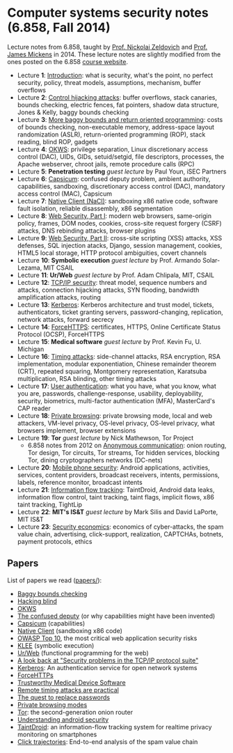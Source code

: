 Computer systems security notes (6.858, Fall 2014)
==================================================

Lecture notes from 6.858, taught by [Prof. Nickolai Zeldovich](http://people.csail.mit.edu/nickolai/) and [Prof. James Mickens](http://research.microsoft.com/en-us/people/mickens/) in 2014. These lecture notes are slightly modified from the ones posted on the 6.858 [course website](http://css.csail.mit.edu/6.858/2014/schedule.html).

 * Lecture **1**: [Introduction](l01-intro.html): what is security, what's the point, no perfect security, policy, threat models, assumptions, mechanism, buffer overflows
 * Lecture **2**: [Control hijacking attacks](l02-baggy.html): buffer overflows, stack canaries, bounds checking, electric fences, fat pointers, shadow data structure, Jones & Kelly, baggy bounds checking
 * Lecture **3**: [More baggy bounds and return oriented programming](l03-brop.html): costs of bounds checking, non-executable memory, address-space layout randomization (ASLR), return-oriented programming (ROP), stack reading, blind ROP, gadgets
 * Lecture **4**: [OKWS](l04-okws.html): privilege separation, Linux discretionary access control (DAC), UIDs, GIDs, setuid/setgid, file descriptors, processes, the Apache webserver, chroot jails, remote procedure calls (RPC)
 * Lecture **5**: **Penetration testing** _guest lecture_ by Paul Youn, iSEC Partners
 * Lecture **6**: [Capsicum](l06-capsicum.html): confused deputy problem, ambient authority, capabilities, sandboxing, discretionary access control (DAC), mandatory access control (MAC), Capsicum
 * Lecture **7**: [Native Client (NaCl)](l07-nacl.html): sandboxing x86 native code, software fault isolation, reliable disassembly, x86 segmentation
 * Lecture **8**: [Web Security, Part I](l08-web-security.html): modern web browsers, same-origin policy, frames, DOM nodes, cookies, cross-site request forgery (CSRF) attacks, DNS rebinding attacks, browser plugins
 * Lecture **9**: [Web Security, Part II](l09-web-defenses.html): cross-site scripting (XSS) attacks, XSS defenses, SQL injection atacks, Django, session management, cookies, HTML5 local storage, HTTP protocol ambiguities, covert channels
 * Lecture **10**: **Symbolic execution** _guest lecture_ by Prof. Armando Solar-Lezama, MIT CSAIL
 * Lecture **11**: **Ur/Web** _guest lecture_ by Prof. Adam Chlipala, MIT, CSAIL
 * Lecture **12**: [TCP/IP security](l12-tcpip.html): threat model, sequence numbers and attacks, connection hijacking attacks, SYN flooding, bandwidth amplification attacks, routing
 * Lecture **13**: [Kerberos](l13-kerberos.html): Kerberos architecture and trust model, tickets, authenticators, ticket granting servers, password-changing, replication, network attacks, forward secrecy
 * Lecture **14**: [ForceHTTPS](l14-forcehttps.html): certificates, HTTPS, Online Certificate Status Protocol (OCSP), ForceHTTPS
 * Lecture **15**: **Medical software** _guest lecture_ by Prof. Kevin Fu, U. Michigan
 * Lecture **16**: [Timing attacks](l16-timing-attacks.html): side-channel attacks, RSA encryption, RSA implementation, modular exponentiation, Chinese remainder theorem (CRT), repeated squaring, Montgomery representation, Karatsuba multiplication, RSA blinding, other timing attacks
 * Lecture **17**: [User authentication](l17-authentication.html): what you have, what you know, what you are, passwords, challenge-response, usability, deployability, security, biometrics, multi-factor authentication (MFA), MasterCard's CAP reader
 * Lecture **18**: [Private browsing](l18-priv-browsing.html): private browsing mode, local and web attackers, VM-level privacy, OS-level privacy,  OS-level privacy, what browsers implement, browser extensions 
 * Lecture **19**: **Tor** _guest lecture_ by Nick Mathewson, Tor Project
   + 6.858 notes from 2012 on [Anonymous communication](l19-tor.html): onion routing, Tor design, Tor circuits, Tor streams, Tor hidden services, blocking Tor, dining cryptographers networks (DC-nets)
 * Lecture **20**: [Mobile phone security](l20-android.html): Android applications, activities, services, content providers, broadcast receivers, intents, permissions, labels, reference monitor, broadcast intents
 * Lecture **21**: [Information flow tracking](l21-taintdroid.html): TaintDroid, Android data leaks, information flow control, taint tracking, taint flags, implicit flows, x86 taint tracking, TightLip
 * Lecture **22**: **MIT's IS&T** _guest lecture_ by Mark Silis and David LaPorte, MIT IS&T
 * Lecture **23**: [Security economics](l23-click-trajectories.html): economics of cyber-attacks, the spam value chain, advertising, click-support, realization, CAPTCHAs, botnets, payment protocols, ethics

Papers
------

List of papers we read ([papers/](papers/)):

 - [Baggy bounds checking](papers/baggy.pdf)
 - [Hacking blind](papers/brop.pdf)
 - [OKWS](papers/okws.pdf)
 - [The confused deputy](papers/confused-deputy.pdf) (or why capabilities might have been invented)
 - [Capsicum](papers/capsicum.pdf) (capabilities)
 - [Native Client](papers/nacl.pdf) (sandboxing x86 code)
 - [OWASP Top 10](papers/owasp-top-10.pdf), the most critical web application security risks
 - [KLEE](papers/klee.pdf) (symbolic execution)
 - [Ur/Web](papers/urweb.pdf) (functional programming for the web)
 - [A look back at "Security problems in the TCP/IP protocol suite"](papers/lookback-tcpip.pdf)
 - [Kerberos](papers/kerberos.pdf): An authentication service for open network systems
 - [ForceHTTPs](papers/forcehttps.pdf)
 - [Trustworthy Medical Device Software](papers/medical-sw.pdf)
 - [Remote timing attacks are practical](papers/brumley-timing.pdf)
 - [The quest to replace passwords](papers/passwords.pdf)
 - [Private browsing modes](papers/private-browsing.pdf)
 - [Tor](papers/tor-design.pdf): the second-generation onion router
 - [Understanding android security](papers/android.pdf)
 - [TaintDroid](papers/taintdroid.pdf): an information-flow tracking system for realtime privacy monitoring on smartphones
 - [Click trajectories](papers/trajectories.pdf): End-to-end analysis of the spam value chain
